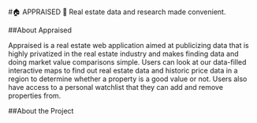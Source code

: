 #🏠 APPRAISED 🏢
  Real estate data and research made convenient.
  
##About Appraised
<p>
Appraised is a real estate web application aimed at publicizing data that is highly privatized in the real estate industry and makes finding data and doing market value comparisons simple. Users can look at our data-filled interactive maps to find out real estate data and historic price data in a region to determine whether a property is a good value or not. Users also have access to a personal watchlist that they can add and remove properties from. 
</p>

##About the Project
